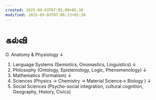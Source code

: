 ```yaml
---
created: 2025-09-03T07:05:09+05:30
modified: 2025-09-03T07:06:13+05:30
---
```


# கல்வி

O. Anatomy & Physiology
   ↓
1. Language Systems (Semiotics, Onomastics, Linguistics)
   ↓
2. Philosophy (Ontology, Epistemology, Logic, Phenomenology)
   ↓
3. Mathematics (Formalism)
   ↓
4. Sciences (Physics → Chemistry → Material Science→ Biology )
   ↓
5. Social Sciences (Psycho-social integration, cultural cognition, Geography, History, Civics)
